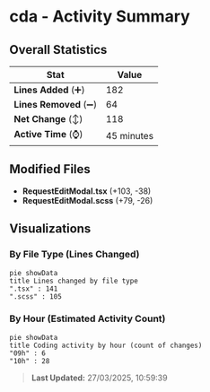 # cda - Activity Summary 

## Overall Statistics

| Stat                   | Value                                                             |
| ---------------------- | ----------------------------------------------------------------- |
| **Lines Added** (➕)   | 182                                          |
| **Lines Removed** (➖) | 64                                        |
| **Net Change** (↕)    | 118                |
| **Active Time** (⌚)   | 45 minutes |


## Modified Files
- **RequestEditModal.tsx** (+103, -38)
- **RequestEditModal.scss** (+79, -26)

## Visualizations

### By File Type (Lines Changed)

```mermaid
pie showData
title Lines changed by file type
".tsx" : 141
".scss" : 105
```

### By Hour (Estimated Activity Count)

```mermaid
pie showData
title Coding activity by hour (count of changes)
"09h" : 6
"10h" : 28
```


> **Last Updated:** 27/03/2025, 10:59:39